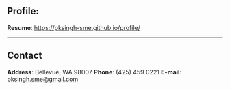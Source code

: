 ## Profile:
**Resume**: https://pksingh-sme.github.io/profile/

---

## Contact
**Address**: Bellevue, WA 98007
**Phone**: (425) 459 0221
**E-mail**: pksingh.sme@gmail.com
